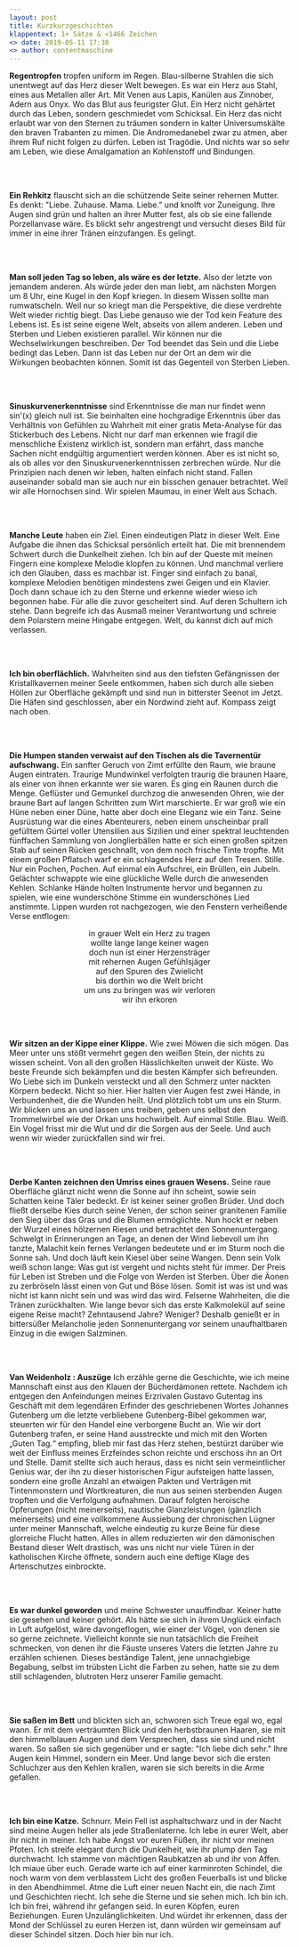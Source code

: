 ```yaml
---
layout: post
title: Kurzkurzgeschichten 
klappentext: 1+ Sätze & <1466 Zeichen
<> date: 2019-05-11 17:38
<> author: contentmaschine
---
```


<p align="justify"> 

<b>Regentropfen</b>
tropfen uniform im Regen. Blau-silberne Strahlen die sich unentwegt auf das Herz dieser Welt bewegen. Es war ein Herz aus Stahl, eines aus Metallen aller Art. Mit Venen aus Lapis, Kanülen aus Zinnober, Adern aus Onyx. Wo das Blut aus feurigster Glut. Ein Herz nicht gehärtet durch das Leben, sondern geschmiedet vom Schicksal. Ein Herz das nicht erlaubt war von den Sternen zu träumen sondern in kalter Universumskälte den braven Trabanten zu mimen. Die Andromedanebel zwar zu atmen, aber ihrem Ruf nicht folgen zu dürfen. Leben ist Tragödie. Und nichts war so sehr am Leben, wie diese Amalgamation an Kohlenstoff und Bindungen.

<br><br>

<b>Ein Rehkitz</b>
flauscht sich an die schützende Seite seiner rehernen Mutter. Es denkt: "Liebe. Zuhause. Mama. Liebe." und knolft vor Zuneigung. Ihre Augen sind grün und halten an ihrer Mutter fest, als ob sie eine fallende Porzellanvase wäre. Es blickt sehr angestrengt und versucht dieses Bild für immer in eine ihrer Tränen einzufangen. Es gelingt.

<br><br>

<b>Man soll jeden Tag so leben, als wäre es der letzte.</b> 
Also der letzte von jemandem anderen. Als würde jeder den man liebt, am nächsten Morgen um 8 Uhr, eine Kugel in den Kopf kriegen. In diesem Wissen sollte man rumwatscheln. Weil nur so kriegt man die Perspektive, die diese verdrehte Welt wieder richtig biegt. Das Liebe genauso wie der Tod kein Feature des Lebens ist. Es ist seine eigene Welt, abseits von allem anderen. Leben und Sterben und Lieben existieren parallel. Wir können nur die Wechselwirkungen beschreiben. Der Tod beendet das Sein und die Liebe bedingt das Leben. Dann ist das Leben nur der Ort an dem wir die Wirkungen beobachten können. Somit ist das Gegenteil von Sterben Lieben.

<br><br>

<b>Sinuskurvenerkenntnisse</b>
sind Erkenntnisse die man nur findet wenn sin'(x) gleich null ist. Sie beinhalten eine hochgradige Erkenntnis über das Verhältnis von Gefühlen zu Wahrheit mit einer gratis Meta-Analyse für das Stickerbuch des Lebens. Nicht nur darf man erkennen wie fragil die menschliche Existenz wirklich ist, sondern man erfährt, dass manche Sachen nicht endgültig argumentiert werden können. Aber es ist nicht so, als ob alles vor den Sinuskurvenerkenntnissen zerbrechen würde. Nur die Prinzipien nach denen wir leben, halten einfach nicht stand. Fallen auseinander sobald man sie auch nur ein bisschen genauer betrachtet. Weil wir alle Hornochsen sind. Wir spielen Maumau, in einer Welt aus Schach. 

<br><br>

<b>Manche Leute</b>
haben ein Ziel. Einen eindeutigen Platz in dieser Welt. Eine Aufgabe die ihnen das Schicksal persönlich erteilt hat. Die mit brennendem Schwert durch die Dunkelheit ziehen. Ich bin auf der Queste mit meinen Fingern eine komplexe Melodie klopfen zu können. Und manchmal verliere ich den Glauben, dass es machbar ist. Finger sind einfach zu banal, komplexe Melodien benötigen mindestens zwei Geigen und ein Klavier. Doch dann schaue ich zu den Sterne und erkenne wieder wieso ich begonnen habe. Für alle die zuvor gescheitert sind. Auf deren Schultern ich stehe. Dann begreife ich das Ausmaß meiner Verantwortung und schreie dem Polarstern meine Hingabe entgegen. Welt, du kannst dich auf mich verlassen.

<br><br>

<b>Ich bin oberflächlich.</b> Wahrheiten sind aus den tiefsten Gefängnissen der Kristallkavernen meiner Seele entkommen, haben sich durch alle sieben Höllen zur Oberfläche gekämpft und sind nun in bitterster Seenot im Jetzt. Die Häfen sind geschlossen, aber ein Nordwind zieht auf. Kompass zeigt nach oben. 

<br><br>

<b>Die Humpen standen verwaist auf den Tischen als die Tavernentür aufschwang.</b> Ein sanfter Geruch von Zimt erfüllte den Raum, wie braune Augen eintraten. Traurige Mundwinkel verfolgten traurig die braunen Haare, als einer von ihnen erkannte wer sie waren. Es ging ein Raunen durch die Menge. Geflüster und Gemunkel durchzog die anwesenden Ohren, wie der braune Bart auf langen Schritten zum Wirt marschierte. Er war groß wie ein Hüne neben einer Düne, hatte aber doch eine Eleganz wie ein Tanz. Seine Ausrüstung war die eines Abenteurers, neben einem unscheinbar prall gefülltem Gürtel voller Utensilien aus Sizilien und einer spektral leuchtenden fünffachen Sammlung von Jonglierbällen hatte er sich einen großen spitzen Stab auf seinen Rücken geschnallt, von dem noch frische Tinte tropfte. Mit einem großen Pflatsch warf er ein schlagendes Herz auf den Tresen. Stille. Nur ein Pochen, Pochen. Auf einmal ein Aufschrei, ein Brüllen, ein Jubeln. Gelächter schwappte wie eine glückliche Welle durch die anwesenden Kehlen. Schlanke Hände holten Instrumente hervor und begannen zu spielen, wie eine wunderschöne Stimme ein wunderschönes Lied anstimmte. Lippen wurden rot nachgezogen, wie den Fenstern verheißende Verse entflogen: 
<br>
<div style="text-align: center">
in grauer Welt ein Herz zu tragen <br>
wollte lange lange keiner wagen <br>
doch nun ist einer Herzensträger <br>
mit rehernen Augen Gefühlsjäger <br>
auf den Spuren des Zwielicht <br>
bis dorthin wo die Welt bricht <br>
um uns zu bringen was wir verloren <br>
wir ihn erkoren
</div>

<br><br>

<p align="justify"> 

<b>Wir sitzen an der Kippe einer Klippe.</b>
Wie zwei Möwen die sich mögen. Das Meer unter uns stößt vermehrt gegen den weißen Stein, der nichts zu wissen scheint. Von all den großen Hässlichkeiten unweit der Küste. Wo beste Freunde sich bekämpfen und die besten Kämpfer sich befreunden. Wo Liebe sich im Dunkeln versteckt und all den Schmerz unter nackten Körpern bedeckt. Nicht so hier. Hier halten vier Augen fest zwei Hände, in Verbundenheit, die die Wunden heilt. Und plötzlich tobt um uns ein Sturm. Wir blicken uns an und lassen uns treiben, geben uns selbst den Trommelwirbel wie der Orkan uns hochwirbelt. Auf einmal Stille. Blau. Weiß. Ein Vogel frisst mir die Wut und dir die Sorgen aus der Seele. Und auch wenn wir wieder zurückfallen sind wir frei. 

<br><br>

<b>Derbe Kanten zeichnen den Umriss eines grauen Wesens.</b> 
Seine raue Oberfläche glänzt nicht wenn die Sonne auf ihn scheint, sowie sein Schatten keine Täler bedeckt. Er ist keiner seiner großen Brüder. Und doch fließt derselbe Kies durch seine Venen, der schon seiner granitenen Familie den Sieg über das Gras und die Blumen ermöglichte. Nun hockt er neben der Wurzel eines hölzernen Riesen und betrachtet den Sonnenuntergang. Schwelgt in Erinnerungen an Tage, an denen der Wind liebevoll um ihn tanzte, Malachit kein fernes Verlangen bedeutete und er im Sturm noch die Sonne sah. Und doch läuft kein Kiesel über seine Wangen. Denn sein Volk weiß schon lange: Was gut ist vergeht und nichts steht für immer. Der Preis für Leben ist Streben und die Folge von Werden ist Sterben. Über die Äonen zu zerbröseln lässt einen von Gut und Böse lösen. Somit ist was ist und was nicht ist kann nicht sein und was wird das wird. Felserne Wahrheiten, die die Tränen zurückhalten. Wie lange bevor sich das erste Kalkmolekül auf seine eigene Reise macht? Zehntausend Jahre? Weniger? Deshalb genießt er in bittersüßer Melancholie jeden Sonnenuntergang vor seinem unaufhaltbaren Einzug in die ewigen Salzminen.

<br><br>

<b>Van Weidenholz : Auszüge</b> Ich erzähle gerne die Geschichte, wie ich meine Mannschaft einst aus den Klauen der Bücherdämonen rettete. Nachdem ich entgegen den Anfeindungen meines Erzrivalen Gustavo Gutentag ins Geschäft mit dem legendären Erfinder des geschriebenen Wortes Johannes Gutenberg um die letzte verbliebene Gutenberg-Bibel gekommen war, steuerten wir für den Handel eine verborgene Bucht an. Wie wir dort Gutenberg trafen, er seine Hand ausstreckte und mich mit den Worten „Guten Tag.“ empfing, blieb mir fast das Herz stehen, bestürzt darüber wie weit der Einfluss meines Erzfeindes schon reichte und erschoss ihn an Ort und Stelle. Damit stellte sich auch heraus, dass es nicht sein vermeintlicher Genius war, der ihn zu dieser historischen Figur aufsteigen hatte lassen, sondern eine große Anzahl an etwaigen Pakten und Verträgen mit Tintenmonstern und Wortkreaturen, die nun aus seinen sterbenden Augen tropften und die Verfolgung aufnahmen. Darauf folgten heroische Opferungen (nicht meinerseits), nautische Glanzleistungen (gänzlich meinerseits) und eine vollkommene Aussiebung der chronischen Lügner unter meiner Mannschaft, welche eindeutig zu kurze Beine für diese glorreiche Flucht hatten. Alles in allem reduzierten wir den dämonischen Bestand dieser Welt drastisch, was uns nicht nur viele Türen in der katholischen Kirche öffnete, sondern auch eine deftige Klage des Artenschutzes einbrockte.

<br><br>

<b>Es war dunkel geworden</b> und meine Schwester unauffindbar. Keiner hatte sie gesehen und keiner gehört. Als hätte sie sich in ihrem Unglück einfach in Luft aufgelöst, wäre davongeflogen, wie einer der Vögel, von denen sie so gerne zeichnete. Vielleicht konnte sie nun tatsächlich die Freiheit schmecken, von denen ihr die Fäuste unseres Vaters die letzten Jahre zu erzählen schienen. Dieses beständige Talent, jene unnachgiebige Begabung, selbst im trübsten Licht die Farben zu sehen, hatte sie zu dem still schlagenden, blutroten Herz unserer Familie gemacht.

<br><br>

<b>Sie saßen im Bett</b> und blickten sich an, schworen sich Treue egal wo, egal wann. Er mit dem verträumten Blick und den herbstbraunen Haaren, sie mit den himmelblauen Augen und dem Versprechen, dass sie sind und nicht waren. So saßen sie sich gegenüber und er sagte: "Ich liebe dich sehr." Ihre Augen kein Himmel, sondern ein Meer. Und lange bevor sich die ersten Schluchzer aus den Kehlen krallen, waren sie sich bereits in die Arme gefallen.

<br><br>

**Ich bin eine Katze.** Schnurr. Mein Fell ist asphaltschwarz und in der Nacht sind meine Augen heller als jede Straßenlaterne. Ich lebe in eurer Welt, aber ihr nicht in meiner. Ich habe Angst vor euren Füßen, ihr nicht vor meinen Pfoten. Ich streife elegant durch die Dunkelheit, wie ihr plump den Tag durchwacht. Ich stamme von mächtigen Raubkatzen ab und ihr von Affen. Ich miaue über euch. Gerade warte ich auf einer karminroten Schindel, die noch warm von dem verblasstem Licht des großen Feuerballs ist und blicke in den Abendhimmel. Atme die Luft einer neuen Nacht ein, die nach Zimt und Geschichten riecht. Ich sehe die Sterne und sie sehen mich. Ich bin ich. Ich bin frei, während ihr gefangen seid. In euren Köpfen, euren Beziehungen. Euren Unzulänglichkeiten. Und würdet ihr erkennen, dass der Mond der Schlüssel zu euren Herzen ist, dann würden wir gemeinsam auf dieser Schindel sitzen. Doch hier bin nur ich.


</p>
